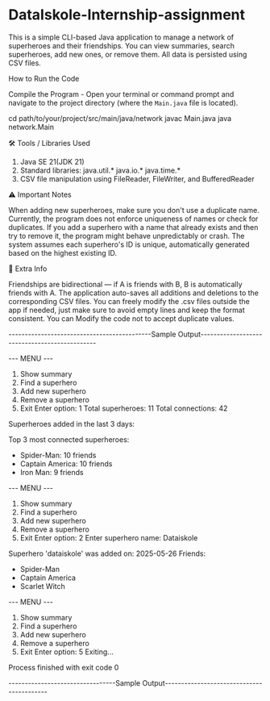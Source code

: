 # DataIskole-Internship-assignment

This is a simple CLI-based Java application to manage a network of superheroes and their friendships. You can view summaries, search superheroes, add new ones, or remove them. All data is persisted using CSV files.

How to Run the Code

Compile the Program - Open your terminal or command prompt and navigate to the project directory (where the `Main.java` file is located).

cd path/to/your/project/src/main/java/network
javac Main.java
java network.Main

🛠️ Tools / Libraries Used

1. Java SE 21(JDK 21)
2. Standard libraries:
          java.util.*
          java.io.*
          java.time.*
3. CSV file manipulation using FileReader, FileWriter, and BufferedReader

⚠️ Important Notes

When adding new superheroes, make sure you don't use a duplicate name. Currently, the program does not enforce uniqueness of names or check for duplicates.
If you add a superhero with a name that already exists and then try to remove it, the program might behave unpredictably or crash.
The system assumes each superhero's ID is unique, automatically generated based on the highest existing ID.

📌 Extra Info

Friendships are bidirectional — if A is friends with B, B is automatically friends with A.
The application auto-saves all additions and deletions to the corresponding CSV files.
You can freely modify the .csv files outside the app if needed, just make sure to avoid empty lines and keep the format consistent.
You can Modify the code not to accept duplicate values.

 
--------------------------------------------Sample Output----------------------------------------------

--- MENU ---
1. Show summary
2. Find a superhero
3. Add new superhero
4. Remove a superhero
5. Exit
Enter option: 1
Total superheroes: 11
Total connections: 42

Superheroes added in the last 3 days:

Top 3 most connected superheroes:
- Spider-Man: 10 friends
- Captain America: 10 friends
- Iron Man: 9 friends

--- MENU ---
1. Show summary
2. Find a superhero
3. Add new superhero
4. Remove a superhero
5. Exit
Enter option: 2
Enter superhero name: Dataiskole

Superhero 'dataiskole' was added on: 2025-05-26
Friends:
- Spider-Man
- Captain America
- Scarlet Witch

--- MENU ---
1. Show summary
2. Find a superhero
3. Add new superhero
4. Remove a superhero
5. Exit
Enter option: 5
Exiting...

Process finished with exit code 0

---------------------------------Sample Output------------------------------------------
